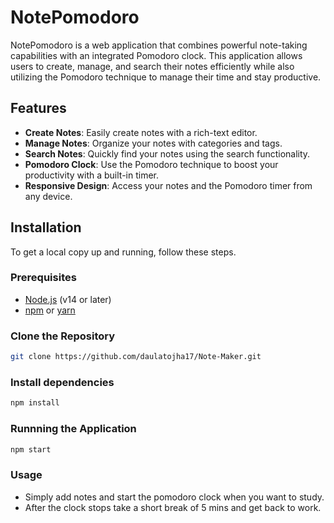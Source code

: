 

# NotePomodoro

NotePomodoro is a web application that combines powerful note-taking capabilities with an integrated Pomodoro clock. This application allows users to create, manage, and search their notes efficiently while also utilizing the Pomodoro technique to manage their time and stay productive.

## Features

- **Create Notes**: Easily create notes with a rich-text editor.
- **Manage Notes**: Organize your notes with categories and tags.
- **Search Notes**: Quickly find your notes using the search functionality.
- **Pomodoro Clock**: Use the Pomodoro technique to boost your productivity with a built-in timer.
- **Responsive Design**: Access your notes and the Pomodoro timer from any device.

## Installation

To get a local copy up and running, follow these steps.

### Prerequisites

- [Node.js](https://nodejs.org/) (v14 or later)
- [npm](https://www.npmjs.com/) or [yarn](https://yarnpkg.com/)

### Clone the Repository

```bash
git clone https://github.com/daulatojha17/Note-Maker.git
```
### Install dependencies
```bash
npm install
```
### Runnning the Application
```bash
npm start
```
### Usage
- Simply add notes and start the pomodoro clock when you want to study.
- After the clock stops take a short break of 5 mins and get back to work.
